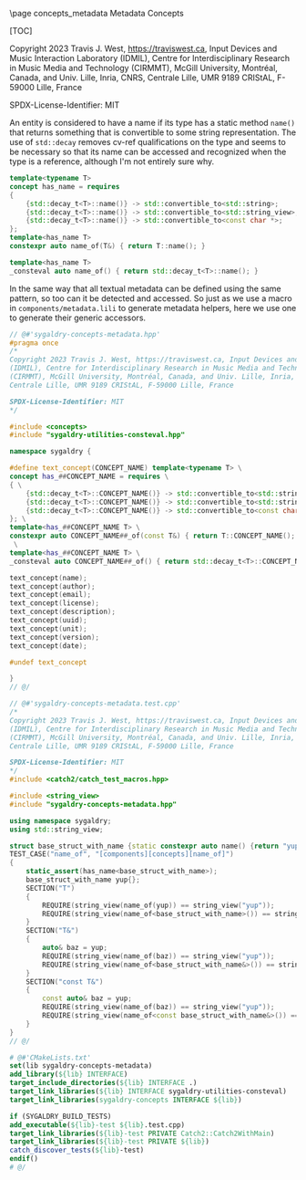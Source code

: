 \page concepts_metadata Metadata Concepts

[TOC]

Copyright 2023 Travis J. West, https://traviswest.ca, Input Devices and Music Interaction Laboratory
(IDMIL), Centre for Interdisciplinary Research in Music Media and Technology
(CIRMMT), McGill University, Montréal, Canada, and Univ. Lille, Inria, CNRS,
Centrale Lille, UMR 9189 CRIStAL, F-59000 Lille, France

SPDX-License-Identifier: MIT

An entity is considered to have a name if its type has a static method `name()`
that returns something that is convertible to some string representation. The
use of `std::decay` removes cv-ref qualifications on the type and seems to be
necessary so that its name can be accessed and recognized when the type is a
reference, although I'm not entirely sure why.

```cpp
template<typename T>
concept has_name = requires
{
    {std::decay_t<T>::name()} -> std::convertible_to<std::string>;
    {std::decay_t<T>::name()} -> std::convertible_to<std::string_view>;
    {std::decay_t<T>::name()} -> std::convertible_to<const char *>;
};
template<has_name T>
constexpr auto name_of(T&) { return T::name(); }

template<has_name T>
_consteval auto name_of() { return std::decay_t<T>::name(); }
```

In the same way that all textual metadata can be defined using the same
pattern, so too can it be detected and accessed. So just as we use a
macro in `components/metadata.lili` to generate metadata helpers, here we
use one to generate their generic accessors.

```cpp
// @#'sygaldry-concepts-metadata.hpp'
#pragma once
/*
Copyright 2023 Travis J. West, https://traviswest.ca, Input Devices and Music Interaction Laboratory
(IDMIL), Centre for Interdisciplinary Research in Music Media and Technology
(CIRMMT), McGill University, Montréal, Canada, and Univ. Lille, Inria, CNRS,
Centrale Lille, UMR 9189 CRIStAL, F-59000 Lille, France

SPDX-License-Identifier: MIT
*/

#include <concepts>
#include "sygaldry-utilities-consteval.hpp"

namespace sygaldry {

#define text_concept(CONCEPT_NAME) template<typename T> \
concept has_##CONCEPT_NAME = requires \
{ \
    {std::decay_t<T>::CONCEPT_NAME()} -> std::convertible_to<std::string>; \
    {std::decay_t<T>::CONCEPT_NAME()} -> std::convertible_to<std::string_view>; \
    {std::decay_t<T>::CONCEPT_NAME()} -> std::convertible_to<const char *>; \
}; \
template<has_##CONCEPT_NAME T> \
constexpr auto CONCEPT_NAME##_of(const T&) { return T::CONCEPT_NAME(); } \
 \
template<has_##CONCEPT_NAME T> \
_consteval auto CONCEPT_NAME##_of() { return std::decay_t<T>::CONCEPT_NAME(); }

text_concept(name);
text_concept(author);
text_concept(email);
text_concept(license);
text_concept(description);
text_concept(uuid);
text_concept(unit);
text_concept(version);
text_concept(date);

#undef text_concept

}
// @/
```

```cpp
// @#'sygaldry-concepts-metadata.test.cpp'
/*
Copyright 2023 Travis J. West, https://traviswest.ca, Input Devices and Music Interaction Laboratory
(IDMIL), Centre for Interdisciplinary Research in Music Media and Technology
(CIRMMT), McGill University, Montréal, Canada, and Univ. Lille, Inria, CNRS,
Centrale Lille, UMR 9189 CRIStAL, F-59000 Lille, France

SPDX-License-Identifier: MIT
*/
#include <catch2/catch_test_macros.hpp>

#include <string_view>
#include "sygaldry-concepts-metadata.hpp"

using namespace sygaldry;
using std::string_view;

struct base_struct_with_name {static constexpr auto name() {return "yup";}};
TEST_CASE("name_of", "[components][concepts][name_of]")
{
    static_assert(has_name<base_struct_with_name>);
    base_struct_with_name yup{};
    SECTION("T")
    {
        REQUIRE(string_view(name_of(yup)) == string_view("yup"));
        REQUIRE(string_view(name_of<base_struct_with_name>()) == string_view("yup"));
    }
    SECTION("T&")
    {
        auto& baz = yup;
        REQUIRE(string_view(name_of(baz)) == string_view("yup"));
        REQUIRE(string_view(name_of<base_struct_with_name&>()) == string_view("yup"));
    }
    SECTION("const T&")
    {
        const auto& baz = yup;
        REQUIRE(string_view(name_of(baz)) == string_view("yup"));
        REQUIRE(string_view(name_of<const base_struct_with_name&>()) == string_view("yup"));
    }
}
// @/
```

```cmake
# @#'CMakeLists.txt'
set(lib sygaldry-concepts-metadata)
add_library(${lib} INTERFACE)
target_include_directories(${lib} INTERFACE .)
target_link_libraries(${lib} INTERFACE sygaldry-utilities-consteval)
target_link_libraries(sygaldry-concepts INTERFACE ${lib})

if (SYGALDRY_BUILD_TESTS)
add_executable(${lib}-test ${lib}.test.cpp)
target_link_libraries(${lib}-test PRIVATE Catch2::Catch2WithMain)
target_link_libraries(${lib}-test PRIVATE ${lib})
catch_discover_tests(${lib}-test)
endif()
# @/
```
